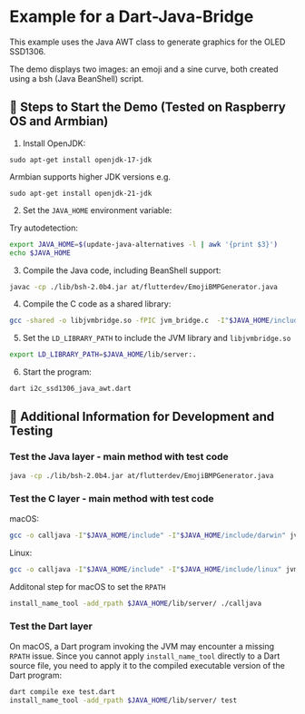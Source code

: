 # Example for a Dart-Java-Bridge

This example uses the Java AWT class to generate graphics for the OLED SSD1306.

The demo displays two images: an emoji and a sine curve, both created using a bsh (Java BeanShell) script.


## 📖 Steps to Start the Demo (Tested on Raspberry OS and Armbian)

1.	Install OpenJDK:

`sudo apt-get install openjdk-17-jdk`  

Armbian supports higher JDK versions e.g. 

`sudo apt-get install openjdk-21-jdk`  

2.	Set the `JAVA_HOME` environment variable:

Try autodetection:

```bash
export JAVA_HOME=$(update-java-alternatives -l | awk '{print $3}')
echo $JAVA_HOME
```

3.	Compile the Java code, including BeanShell support:

```bash
javac -cp ./lib/bsh-2.0b4.jar at/flutterdev/EmojiBMPGenerator.java
```

4.	Compile the C code as a shared library:

```bash
gcc -shared -o libjvmbridge.so -fPIC jvm_bridge.c  -I"$JAVA_HOME/include" -I"$JAVA_HOME/include/linux" -L"$JAVA_HOME/lib/server" -ljvm
```

5.  Set the `LD_LIBRARY_PATH` to include the JVM library and `libjvmbridge.so` 

```bash
export LD_LIBRARY_PATH=$JAVA_HOME/lib/server:.
```

6.	Start the program:

```bash
dart i2c_ssd1306_java_awt.dart
```

## 📣 Additional Information for Development and Testing

### Test the Java layer - main method with test code
```bash
java -cp ./lib/bsh-2.0b4.jar at/flutterdev/EmojiBMPGenerator.java
```

### Test the C layer - main method with test code

macOS:   

```bash
gcc -o calljava -I"$JAVA_HOME/include" -I"$JAVA_HOME/include/darwin" jvm_bridge.c -L"$JAVA_HOME/lib/server" -ljvm
```

Linux:

```bash
gcc -o calljava -I"$JAVA_HOME/include" -I"$JAVA_HOME/include/linux" jvm_bridge.c -L"$JAVA_HOME/lib/server" -ljvm
```

Additonal step for macOS to set the `RPATH`

```bash
install_name_tool -add_rpath $JAVA_HOME/lib/server/ ./calljava
```

### Test the Dart layer

On macOS, a Dart program invoking the JVM may encounter a missing `RPATH` issue. Since you cannot apply `install_name_tool` directly to a Dart source file, you need to apply it to the compiled executable version of the Dart program:

```bash
dart compile exe test.dart
install_name_tool -add_rpath $JAVA_HOME/lib/server/ test
```